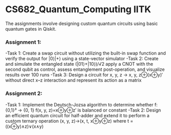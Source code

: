 # CS682_Quantum_Computing IITK
The assignments involve designing custom quantum circuits using basic quantum gates in Qiskit.

### Assignment 1:
-Task 1: Create a swap circuit without utilizing the built-in swap function and verify the output for |0⟩|+⟩ using a state-vector simulator
-Task 2: Create and simulate the entangled state (|01⟩+|10⟩)/√2 apply a CNOT with the second qubit as control, assess entanglement post-operation, and visualize results over 100 runs
-Task 3: Design a circuit for x, y, z → x, y, z⊕(x⊕y)′ without direct x–z interaction and represent its action as a matrix

### Assignment 2: 
-Task 1: Implement the Deutsch-Jozsa algorithm to determine whether f:{0,1}³ → {0, 1} f(x, y, z)=x⊕y⊕z′ is balanced or constant
-Task 2: Design an efficient quantum circuit for half-adder and extend it to perform a custom ternary operation (x, y, z)→(x, t, x⊕y⊕z) where t = ((x⊕y)∧z)∨(x∧y)
